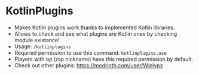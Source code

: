 # KotlinPlugins

- Makes Kotlin plugins work thanks to implemented Kotlin libraries.
- Allows to check and see what plugins are Kotlin ones by checking module existance!
- Usage: ```/kotlinplugins```
- Required permission to use this command: ```kotlinplugins.use```
- Players with op (/op nickname) have this required permission by default.
- Check out other plugins: https://modrinth.com/user/Winlyps
